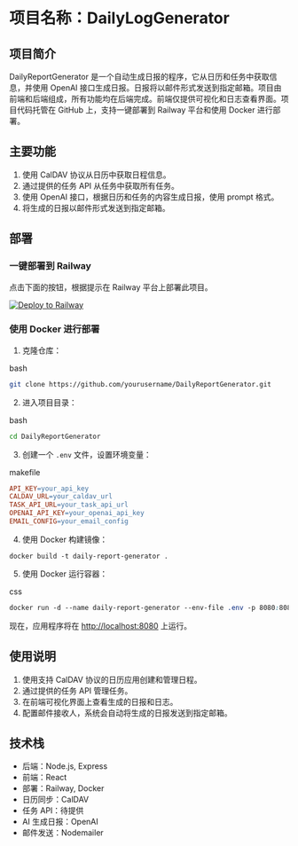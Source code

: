 项目名称：DailyLogGenerator
=========================

项目简介
----

DailyReportGenerator 是一个自动生成日报的程序，它从日历和任务中获取信息，并使用 OpenAI 接口生成日报。日报将以邮件形式发送到指定邮箱。项目由前端和后端组成，所有功能均在后端完成。前端仅提供可视化和日志查看界面。项目代码托管在 GitHub 上，支持一键部署到 Railway 平台和使用 Docker 进行部署。

主要功能
----

1.  使用 CalDAV 协议从日历中获取日程信息。
2.  通过提供的任务 API 从任务中获取所有任务。
3.  使用 OpenAI 接口，根据日历和任务的内容生成日报，使用 prompt 格式。
4.  将生成的日报以邮件形式发送到指定邮箱。

部署
--

### 一键部署到 Railway

点击下面的按钮，根据提示在 Railway 平台上部署此项目。

[![Deploy to Railway](https://railway.app/button.svg)](https://railway.app/new/template?template=https://github.com/your_username/your_repository_name&envs=CALDAV_EMAIL,CALDAV_PASSWORD,CALDAV_URL,TASK_API_URL,OPENAI_API_KEY,EMAIL_CONFIG)


### 使用 Docker 进行部署

1.  克隆仓库：

bash

```bash
git clone https://github.com/yourusername/DailyReportGenerator.git
```

2.  进入项目目录：

bash

```bash
cd DailyReportGenerator
```

3.  创建一个 `.env` 文件，设置环境变量：

makefile

```makefile
API_KEY=your_api_key
CALDAV_URL=your_caldav_url
TASK_API_URL=your_task_api_url
OPENAI_API_KEY=your_openai_api_key
EMAIL_CONFIG=your_email_config
```

4.  使用 Docker 构建镜像：

`docker build -t daily-report-generator .`

5.  使用 Docker 运行容器：

css

```css
docker run -d --name daily-report-generator --env-file .env -p 8080:8080 daily-report-generator
```

现在，应用程序将在 [http://localhost:8080](http://localhost:8080) 上运行。

使用说明
----

1.  使用支持 CalDAV 协议的日历应用创建和管理日程。
2.  通过提供的任务 API 管理任务。
3.  在前端可视化界面上查看生成的日报和日志。
4.  配置邮件接收人，系统会自动将生成的日报发送到指定邮箱。

技术栈
---

*   后端：Node.js, Express
*   前端：React
*   部署：Railway, Docker
*   日历同步：CalDAV
*   任务 API：待提供
*   AI 生成日报：OpenAI
*   邮件发送：Nodemailer
